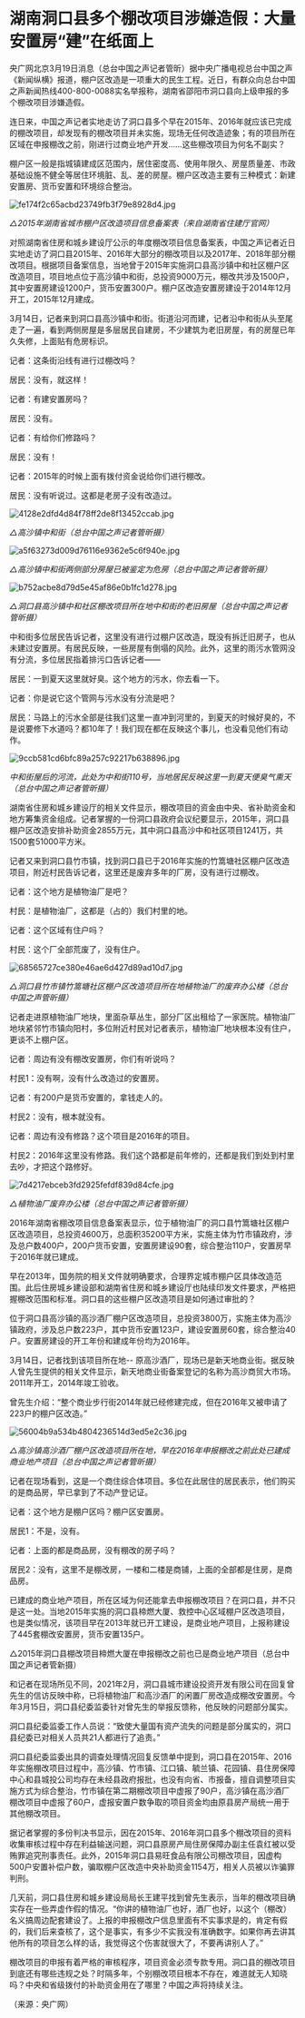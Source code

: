 # 湖南洞口县多个棚改项目涉嫌造假：大量安置房“建”在纸面上

央广网北京3月19日消息（总台中国之声记者管昕）据中央广播电视总台中国之声《新闻纵横》报道，棚户区改造是一项重大的民生工程。近日，有群众向总台中国之声新闻热线400-800-0088实名举报称，湖南省邵阳市洞口县向上级申报的多个棚改项目涉嫌造假。

连日来，中国之声记者实地走访了洞口县多个早在2015年、2016年就应该已完成的棚改项目，却发现有的棚改项目并未实施，现场无任何改造迹象；有的项目所在区域在申报棚改之前，刚进行过商业地产开发……这些棚改项目为何名不副实？

棚户区一般是指城镇建成区范围内，居住密度高、使用年限久、房屋质量差、市政基础设施不健全等居住环境脏、乱、差的房屋。棚户区改造主要有三种模式：新建安置房、货币安置和环境综合整治。

![fe174f2c65acbd23749fb3f79e8928d4.jpg](https://raw.githubusercontent.com/qqhsx/qqnews_image/main/2024/03/19/湖南洞口县多个棚改项目涉嫌造假：大量安置房“建”在纸面上/fe174f2c65acbd23749fb3f79e8928d4.jpg)

 _△2015年湖南省城市棚户区改造项目信息备案表（来自湖南省住建厅官网）_

对照湖南省住房和城乡建设厅公示的年度棚改项目信息备案表，中国之声记者近日实地走访了洞口县2015年、2016年大部分的棚改项目以及2017年、2018年部分棚改项目。根据项目备案信息，当地曾于2015年实施洞口县高沙镇中和社区棚户区改造项目，项目地点位于高沙镇中和街，总投资9000万元，棚改共涉及1500户，其中安置房建设1200户，货币安置300户。棚户区改造安置房建设于2014年12月开工，2015年12月建成。

3月14日，记者来到洞口县高沙镇中和街。街道沿河而建，记者沿中和街从头至尾走了一遍，看到两侧房屋是多层居民自建房，不少建筑为老旧房屋，有的房屋已年久失修，上面贴有危房标识。

记者：这条街沿线有进行过棚改吗？

居民：没有，就这样！

记者：有建安置房吗？

居民：没有。

记者：有给你们修路吗？

居民：没有！

记者：2015年的时候上面有拨付资金说给你们进行棚改。

居民：没有听说过。这都是老房子没有改造过。

![4128e2dfd4d84f78ff2de8f13452ccab.jpg](https://raw.githubusercontent.com/qqhsx/qqnews_image/main/2024/03/19/湖南洞口县多个棚改项目涉嫌造假：大量安置房“建”在纸面上/4128e2dfd4d84f78ff2de8f13452ccab.jpg)

_△高沙镇中和街（总台中国之声记者管昕摄）_

![a5f63273d009d76116e9362e5c6f940e.jpg](https://raw.githubusercontent.com/qqhsx/qqnews_image/main/2024/03/19/湖南洞口县多个棚改项目涉嫌造假：大量安置房“建”在纸面上/a5f63273d009d76116e9362e5c6f940e.jpg)

_△高沙镇中和街两侧部分房屋已被鉴定为危房（总台中国之声记者管昕摄）_

![b752acbe8d79d5e45af86e0b1fc1d278.jpg](https://raw.githubusercontent.com/qqhsx/qqnews_image/main/2024/03/19/湖南洞口县多个棚改项目涉嫌造假：大量安置房“建”在纸面上/b752acbe8d79d5e45af86e0b1fc1d278.jpg)

_△洞口县高沙镇中和社区棚改项目所在地中和街的老旧房屋（总台中国之声记者管昕摄）_

中和街多位居民告诉记者，这里没有进行过棚户区改造，既没有拆迁旧房子，也从未建过安置房。有居民反映，一些房屋有倒塌的风险。此外，这里的雨污水管网没有分流，多位居民指着排污口告诉记者——

居民：一到夏天这里就好臭。这个地方的污水，你去看一下。

记者：你是说它这个管网与污水没有分流是吧？

居民：马路上的污水全部是往我们这里一直冲到河里的，到夏天的时候好臭的，不是说要修下水道吗？都10年了！我们现在都在反映这个事儿，也没看见他们有动作。

![9ccb581cd6bfc89a257c92217b638896.jpg](https://raw.githubusercontent.com/qqhsx/qqnews_image/main/2024/03/19/湖南洞口县多个棚改项目涉嫌造假：大量安置房“建”在纸面上/9ccb581cd6bfc89a257c92217b638896.jpg)

_中和街屋后的河流，此处为中和街110号，当地居民反映这里一到夏天便臭气熏天（总台中国之声记者管昕摄）_

湖南省住房和城乡建设厅的相关文件显示，棚改项目的资金由中央、省补助资金和地方筹集资金组成。记者掌握的一份洞口县政府会议纪要显示，2015年，洞口县棚户区改造安排补助资金2855万元，其中洞口县高沙中和社区项目1241万，共1500套51000平方米。

记者又来到洞口县竹市镇，找到洞口县已于2016年实施的竹篙塘社区棚户区改造项目，附近村民告诉记者，这里还是废弃多年的厂房，没有进行过棚改。

记者：这个地方是植物油厂是吧？

村民：是植物油厂，这都是（占的）我们村里的地。

记者：这个区域有住户吗？

村民：这个厂全部荒废了，没有住户。

![68565727ce380e46ae6d427d89ad10d7.jpg](https://raw.githubusercontent.com/qqhsx/qqnews_image/main/2024/03/19/湖南洞口县多个棚改项目涉嫌造假：大量安置房“建”在纸面上/68565727ce380e46ae6d427d89ad10d7.jpg)

_△洞口县竹市镇竹篙塘社区棚户区改造项目所在地植物油厂的废弃办公楼（总台中国之声管昕摄）_

记者走进原植物油厂地块，里面杂草丛生，部分厂区出租给了一家医院。植物油厂地块紧邻竹市镇向阳村，多位附近村民对记者表示，植物油厂地块根本没有住户，更谈不上棚户区。

记者：周边有没有棚改安置房，你们有听说吗？

村民1：没有啊，没有什么改造过的安置房。

记者：有200户是货币安置的，拿钱走人的。

村民2：没有，根本就没有。

记者：周边有没有修路？这个项目是2016年的项目。

村民2：2016年这里没有修路。我们这个路都是前年修的，还都是我们到处到村里去吵，才把这个路修好。

![7d4217ebceb3fd2925fefdf839d84cfe.jpg](https://raw.githubusercontent.com/qqhsx/qqnews_image/main/2024/03/19/湖南洞口县多个棚改项目涉嫌造假：大量安置房“建”在纸面上/7d4217ebceb3fd2925fefdf839d84cfe.jpg)

_△植物油厂废弃办公楼（总台中国之声记者管昕摄）_

2016年湖南省棚改项目信息备案表显示，位于植物油厂的洞口县竹篙塘社区棚户区改造项目，总投资4600万，总面积35200平方米，实施主体为竹市镇政府，涉及总户数400户，200户货币安置，安置房建设90套，综合整治110户，安置房早于2016年就已建成。

早在2013年，国务院的相关文件就明确要求，合理界定城市棚户区具体改造范围。此后住房城乡建设部和湖南省住房和城乡建设厅也陆续印发文件要求，严格把握棚改范围和标准。洞口县的这些棚户区改造项目是如何通过审批的？

位于洞口县高沙镇的高沙酒厂棚户区改造项目，总投资3800万，实施主体为高沙镇政府，涉及总户数223户，其中货币安置123户，建设安置房60套，综合整治40户。安置房建设的开工年份和建成年份均为2016年。

3月14日，记者找到该项目所在地--
原高沙酒厂，现场已是新天地商业街。据反映人曾先生提供的相关文件显示，新天地商业街备案登记的名称为高沙商贸大市场。2011年开工，2014年竣工验收。

曾先生介绍：“整个商业步行街2014年就已经修建完成，但在2016年又被申请了223户的棚户区改造。”

![56004b9a534b4804236514d3ed5e2c36.jpg](https://raw.githubusercontent.com/qqhsx/qqnews_image/main/2024/03/19/湖南洞口县多个棚改项目涉嫌造假：大量安置房“建”在纸面上/56004b9a534b4804236514d3ed5e2c36.jpg)

_△高沙镇高沙酒厂棚户区改造项目所在地，早在2016年申报棚改之前此处已建成商业地产项目（总台中国之声记者管昕摄）_

记者在现场看到，这是一个商住综合体项目。多位在此居住的居民表示，他们购买的是商品房，早已拿到了不动产登记证。

记者：这个地方是棚户区吗？棚户区安置房。

居民1：不是，没有。

记者：上面的都是商品房，没有棚改的房子吗？

居民2：没有，这里不是棚改房，一楼和二楼是商铺，上面的全部都是住房，是商品房。

已建成的商业地产项目，所在区域为何还能拿去申报棚改项目？在洞口县，并不只是这一处。当地2015年实施的洞口县楴燃大厦、救控中心区域棚户区改造项目，也是类似情况，该项目早在2013年就已开工建设，是商业地产项目，上报称建设了445套棚改安置房，货币安置135户。

△2015年洞口县棚改项目楴燃大厦在申报棚改之前也已是商业地产项目（总台中国之声记者管新摄）

和记者在现场所见不同，2021年2月，洞口县城市建设投资开发有限公司在回复曾先生的信访反映中称，已将植物油厂和高沙酒厂的闲置厂房改造成棚改安置房。今年3月15日，洞口县纪委监委针对曾先生的举报反馈称，他反映的问题部分属实。

洞口县纪委监委工作人员说：“致使大量国有资产流失的问题是部分属实的，洞口县纪委已对相关人员共21人都进行了追责。”

洞口县纪委监委出具的调查处理情况回复反馈单中提到，洞口县在2015年、2016年实施棚改项目过程中，高沙镇、竹市镇、江口镇、毓兰镇、花园镇、县住房保障中心和县城投公司均存在未经县政府报批，也没有向省、市报备，擅自调整项目实施方式为综合整治，竹市镇在第二期棚改项目中虚报了90户，高沙镇在高沙酒厂棚改项目中虚报了60户，虚报安置户数争取的项目资金均由原县房产局统一用于其他棚改项目。

据记者掌握的多份判决书显示，因在2015年、2016年洞口县多个棚改项目的资料收集审核过程中存在利益输送问题，洞口县原房产局住房保障办副主任袁红被以受贿罪追究刑事责任。此外，2015年洞口县易旺食品有限公司棚改项目，因虚构500户安置补偿户数，骗取棚户区改造中央补助资金1154万，相关人员被以诈骗罪判刑。

几天前，洞口县住房和城乡建设局局长王建平找到曾先生表示，当年的棚改项目确实存在一些弄虚作假的情况。“你讲的植物油厂也好，酒厂也好，以这个（棚改）名义搞周边配套建设了。上报的申报棚改户信息里面有不实事求是的，肯定有假的，我们后来查核了，这个是事实，有多少不实我没有准确数字。如果你再去讲其他所有的项目怎么样的话，我觉得这个伤害就很大了，不要再讲别人了。”

棚改项目的申报有着严格的审核程序，项目资金必须专款专用。洞口县的棚改项目到底还有哪些违规之处？时隔多年，个别棚改项目根本不存在，难道就无人知晓吗？中央和省级拨付的补助资金用在了哪里？中国之声将持续关注。

（来源：央广网）

